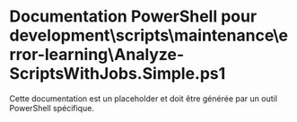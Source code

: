 # Documentation PowerShell pour development\scripts\maintenance\error-learning\Analyze-ScriptsWithJobs.Simple.ps1

Cette documentation est un placeholder et doit être générée par un outil PowerShell spécifique.
